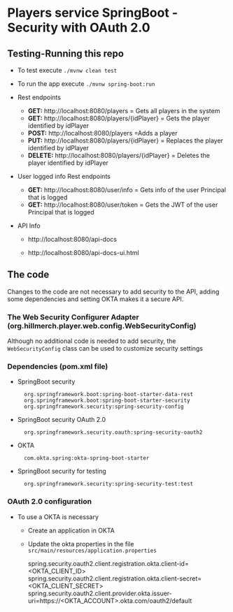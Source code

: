 # Players service SpringBoot - Security with OAuth 2.0 

## Testing-Running this repo

* To test execute `./mvnw clean test`

* To run the app execute `./mvnw spring-boot:run`

* Rest endpoints 

    * **GET:** http://localhost:8080/players =  Gets all players in the system
    * **GET:** http://localhost:8080/players/{idPlayer} = Gets the player identified by idPlayer
    * **POST:** http://localhost:8080/players =Adds a player
    * **PUT:** http://localhost:8080/players/{idPlayer} = Replaces the player identified by idPlayer
    * **DELETE:** http://localhost:8080/players/{idPlayer} = Deletes the player identified by idPlayer

* User logged info Rest endpoints 

    * **GET:** http://localhost:8080/user/info =  Gets info of the user Principal that is logged
    * **GET:** http://localhost:8080/user/token = Gets the JWT of the user Principal that is logged
  
* API Info   
    
    * http://localhost:8080/api-docs
    
    * http://localhost:8080/api-docs-ui.html
        
## The code

Changes to the code are not necessary to add security to the API,  adding some dependencies and setting OKTA makes it a secure API.

### The Web Security Configurer Adapter  (org.hillmerch.player.web.config.WebSecurityConfig)

Although no additional code is needed to add security, the `WebSecurityConfig` class can be used to customize security settings


### Dependencies (pom.xml file)
  

* SpringBoot security


        org.springframework.boot:spring-boot-starter-data-rest
        org.springframework.boot:spring-boot-starter-security
        org.springframework.security:spring-security-config
        
* SpringBoot security OAuth 2.0 


        org.springframework.security.oauth:spring-security-oauth2
        
* OKTA


        com.okta.spring:okta-spring-boot-starter
        

* SpringBoot security for testing

        
        org.springframework.security:spring-security-test:test
        


### OAuth 2.0 configuration

 
* To use a OKTA is necessary
    
    * Create an application in OKTA
    
    * Update the okta properties in the file `src/main/resources/application.properties`


        spring.security.oauth2.client.registration.okta.client-id=<OKTA_CLIENT_ID>
        spring.security.oauth2.client.registration.okta.client-secret=<OKTA_CLIENT_SECRET>
        spring.security.oauth2.client.provider.okta.issuer-uri=https://<OKTA_ACCOUNT>.okta.com/oauth2/default